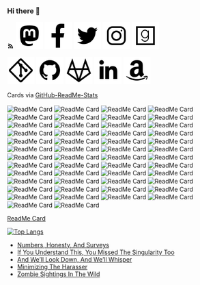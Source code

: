 <link rel="stylesheet" href="https://stevensaus.com/css/line-awesome/font-awesome-line-awesome/css/all.min.css">

### Hi there 👋

<!--
**uriel1998/uriel1998** is a ✨ _special_ ✨ repository because its `README.md` (this file) appears on your GitHub profile.

Here are some ideas to get you started:

- 🔭 I’m currently working on ...
- 🌱 I’m currently learning ...
- 👯 I’m looking to collaborate on ...
- 🤔 I’m looking for help with ...
- 💬 Ask me about ...
- 📫 How to reach me: ...
- 😄 Pronouns: ...
- ⚡ Fun fact: ...
-->

<img width=16px height=16px src="./icons/rss-solid.svg"><a href="http://feeds.feedburner.com/Ideatrash" target="_blank"></a>
<img src="./icons/mastodon.svg"><a href="https://faithcollapsing.com/users/StevenSaus" target="_blank"></a>
<img src="./icons/facebook-f.svg"><a href="http://www.facebook.com/pages/Steven-Saus/328725503674" target="_blank"></a>
<img src="./icons/twitter.svg"><a href="http://www.twitter.com/uriel1998" target="_blank"></a>
<img src="./icons/instagram.svg"><a href="https://www.instagram.com/uriel1998/" target="_blank"></a>
<img src="./icons/goodreads.svg"><a href="http://www.goodreads.com/author/show/3145527.Steven_Saus" target="_blank"></a>

<img src="./icons/git.svg"><a href="https://git.faithcollapsing.com" target="_blank"></a>
<img src="./icons/github.svg"><a href="https://github.com/uriel1998" target="_blank"></a>
<img src="./icons/gitlab.svg"><a href="https://gitlab.com/uriel1998" target="_blank"></a>
<img src="./icons/linkedin-in.svg"><a href="http://www.linkedin.com/in/stevensaus" target="_blank"></a>
<img src="./icons/amazon.svg"><a href="https://www.amazon.com/author/stevensaus" target="_blank"></a>

Cards via [GitHub-ReadMe-Stats](https://github.com/anuraghazra/github-readme-stats)

<img align="center" alt="ReadMe Card" src="https://github-readme-stats.vercel.app/api/pin/?username=uriel1998&repo=agaetr" />  
<img align="center" alt="ReadMe Card" src="https://github-readme-stats.vercel.app/api/pin/?username=uriel1998&repo=automatic_wondershaper_wombat" />  
<img align="center" alt="ReadMe Card" src="https://github-readme-stats.vercel.app/api/pin/?username=uriel1998&repo=autosuspendscript" />  
<img align="center" alt="ReadMe Card" src="https://github-readme-stats.vercel.app/api/pin/?username=uriel1998&repo=bash_alarm_clock" />  
<img align="center" alt="ReadMe Card" src="https://github-readme-stats.vercel.app/api/pin/?username=uriel1998&repo=cgimpd" />  
<img align="center" alt="ReadMe Card" src="https://github-readme-stats.vercel.app/api/pin/?username=uriel1998&repo=cmus_pls" />  
<img align="center" alt="ReadMe Card" src="https://github-readme-stats.vercel.app/api/pin/?username=uriel1998&repo=conky_cryptocurrency_info" />  
<img align="center" alt="ReadMe Card" src="https://github-readme-stats.vercel.app/api/pin/?username=uriel1998&repo=ddwrt-who-is-connected" />  
<img align="center" alt="ReadMe Card" src="https://github-readme-stats.vercel.app/api/pin/?username=uriel1998&repo=dollop-of-book-covers" />  
<img align="center" alt="ReadMe Card" src="https://github-readme-stats.vercel.app/api/pin/?username=uriel1998&repo=ebook-utilz" />  
<img align="center" alt="ReadMe Card" src="https://github-readme-stats.vercel.app/api/pin/?username=uriel1998&repo=gpgfinder" />  
<img align="center" alt="ReadMe Card" src="https://github-readme-stats.vercel.app/api/pin/?username=uriel1998&repo=khalo" />  
<img align="center" alt="ReadMe Card" src="https://github-readme-stats.vercel.app/api/pin/?username=uriel1998&repo=kodi-cli" />  
<img align="center" alt="ReadMe Card" src="https://github-readme-stats.vercel.app/api/pin/?username=uriel1998&repo=lastfm_chart_services" />  
<img align="center" alt="ReadMe Card" src="https://github-readme-stats.vercel.app/api/pin/?username=uriel1998&repo=mpdq" />  
<img align="center" alt="ReadMe Card" src="https://github-readme-stats.vercel.app/api/pin/?username=uriel1998&repo=multiple_scripts" />  
<img align="center" alt="ReadMe Card" src="https://github-readme-stats.vercel.app/api/pin/?username=uriel1998&repo=muna" />  
<img align="center" alt="ReadMe Card" src="https://github-readme-stats.vercel.app/api/pin/?username=uriel1998&repo=networkcontrol-wicd-networkmanager" />  
<img align="center" alt="ReadMe Card" src="https://github-readme-stats.vercel.app/api/pin/?username=uriel1998&repo=newsbeuter-dangerzone" />  
<img align="center" alt="ReadMe Card" src="https://github-readme-stats.vercel.app/api/pin/?username=uriel1998&repo=obdevicemenu_udisks2_bash" />  
<img align="center" alt="ReadMe Card" src="https://github-readme-stats.vercel.app/api/pin/?username=uriel1998&repo=orindi" />  
<img align="center" alt="ReadMe Card" src="https://github-readme-stats.vercel.app/api/pin/?username=uriel1998&repo=picframe_conky" />  
<img align="center" alt="ReadMe Card" src="https://github-readme-stats.vercel.app/api/pin/?username=uriel1998&repo=ppl_virdirsyncer_addysearch" />  
<img align="center" alt="ReadMe Card" src="https://github-readme-stats.vercel.app/api/pin/?username=uriel1998&repo=quite-intriguing" />  
<img align="center" alt="ReadMe Card" src="https://github-readme-stats.vercel.app/api/pin/?username=uriel1998&repo=quotable" />  
<img align="center" alt="ReadMe Card" src="https://github-readme-stats.vercel.app/api/pin/?username=uriel1998&repo=rtp_mpd_pulseaudio_switcher" />  
<img align="center" alt="ReadMe Card" src="https://github-readme-stats.vercel.app/api/pin/?username=uriel1998&repo=saurian-web-history-pollution" />  
<img align="center" alt="ReadMe Card" src="https://github-readme-stats.vercel.app/api/pin/?username=uriel1998&repo=shiny-gif-disco" />  
<img align="center" alt="ReadMe Card" src="https://github-readme-stats.vercel.app/api/pin/?username=uriel1998&repo=showdocs-wombat" />  
<img align="center" alt="ReadMe Card" src="https://github-readme-stats.vercel.app/api/pin/?username=uriel1998&repo=simple_listen_to_di" />  
<img align="center" alt="ReadMe Card" src="https://github-readme-stats.vercel.app/api/pin/?username=uriel1998&repo=simple_placeholder_images" />  
<img align="center" alt="ReadMe Card" src="https://github-readme-stats.vercel.app/api/pin/?username=uriel1998&repo=simplescraper" />  
<img align="center" alt="ReadMe Card" src="https://github-readme-stats.vercel.app/api/pin/?username=uriel1998&repo=skipa" />  
<img align="center" alt="ReadMe Card" src="https://github-readme-stats.vercel.app/api/pin/?username=uriel1998&repo=sshmaster" />  
<img align="center" alt="ReadMe Card" src="https://github-readme-stats.vercel.app/api/pin/?username=uriel1998&repo=stop_and_restore_x_windows" />  
<img align="center" alt="ReadMe Card" src="https://github-readme-stats.vercel.app/api/pin/?username=uriel1998&repo=surfraw_ob" />  
<img align="center" alt="ReadMe Card" src="https://github-readme-stats.vercel.app/api/pin/?username=uriel1998&repo=tasker-weasel" />  
<img align="center" alt="ReadMe Card" src="https://github-readme-stats.vercel.app/api/pin/?username=uriel1998&repo=thuit" />  
<img align="center" alt="ReadMe Card" src="https://github-readme-stats.vercel.app/api/pin/?username=uriel1998&repo=ufw-iptables-archer" />  
<img align="center" alt="ReadMe Card" src="https://github-readme-stats.vercel.app/api/pin/?username=uriel1998&repo=uget_autosorter" />  
<img align="center" alt="ReadMe Card" src="https://github-readme-stats.vercel.app/api/pin/?username=uriel1998&repo=versionscripts" />  
<img align="center" alt="ReadMe Card" src="https://github-readme-stats.vercel.app/api/pin/?username=uriel1998&repo=vindauga" />  
<img align="center" alt="ReadMe Card" src="https://github-readme-stats.vercel.app/api/pin/?username=uriel1998&repo=volumerb" />  
<img align="center" alt="ReadMe Card" src="https://github-readme-stats.vercel.app/api/pin/?username=uriel1998&repo=vpn-kumquat" />  
<img align="center" alt="ReadMe Card" src="https://github-readme-stats.vercel.app/api/pin/?username=uriel1998&repo=weather.sh" />  
<img align="center" alt="ReadMe Card" src="https://github-readme-stats.vercel.app/api/pin/?username=uriel1998&repo=WWIV_Utilities" />  
<img align="center" alt="ReadMe Card" src="https://github-readme-stats.vercel.app/api/pin/?username=uriel1998&repo=xeleris" />  
<img align="center" alt="ReadMe Card" src="https://github-readme-stats.vercel.app/api/pin/?username=uriel1998&repo=xmbc_kodi_art_helper" />  
<img align="center" alt="ReadMe Card" src="https://github-readme-stats.vercel.app/api/pin/?username=uriel1998&repo=xterm_icons" />  
<img align="center" alt="ReadMe Card" src="https://github-readme-stats.vercel.app/api/pin/?username=uriel1998&repo=yolo-mpd" />  


[ReadMe Card](https://github-readme-stats.vercel.app/api/?username=uriel1998&repo=github-readme-stats)

[![Top Langs](https://github-readme-stats.vercel.app/api/top-langs/?username=uriel1998)](https://github.com/anuraghazra/github-readme-stats)

<!-- BLOG-POST-LIST:START -->
- [Numbers, Honesty, And Surveys](https://ideatrash.net/2020/09/numbers-honesty-and-surveys.html)
- [If You Understand This, You Missed The Singularity Too](https://ideatrash.net/2020/09/if-you-understand-this-you-missed-the-singularity-too.html)
- [And We’ll Look Down, And We’ll Whisper](https://ideatrash.net/2020/09/and-well-look-down-and-well-whisper.html)
- [Minimizing The Harasser](https://ideatrash.net/2020/09/minimizing-the-harasser.html)
- [Zombie Sightings In The Wild](https://ideatrash.net/2020/08/zombie-sightings-in-the-wild.html)
<!-- BLOG-POST-LIST:END -->

